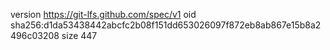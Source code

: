 version https://git-lfs.github.com/spec/v1
oid sha256:d1da53438442abcfc2b08f151dd653026097f872eb8ab867e15b8a2496c03208
size 447
